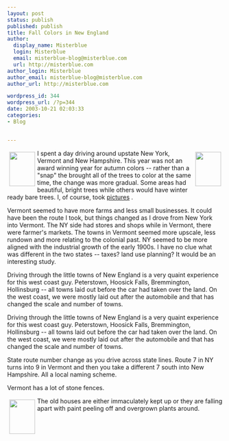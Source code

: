 ```yaml
---
layout: post
status: publish
published: publish
title: Fall Colors in New England
author:
  display_name: Misterblue
  login: Misterblue
  email: misterblue-blog@misterblue.com
  url: http://misterblue.com
author_login: Misterblue
author_email: misterblue-blog@misterblue.com
author_url: http://misterblue.com

wordpress_id: 344
wordpress_url: /?p=344
date: 2003-10-21 02:03:33
categories:
- Blog


---
```

<a
href="http://pics.misterblue.com/onepic/20031000-Misc/w480/h640/IMG_2773.jpg"
        target="onepic">
    <img src="http://pics.misterblue.com/20031000-Misc/60/80/IMG_2773.jpg"
        style="float:left; margin: 5px" height="80" width="60" alt=""/>
</a>
<a
href="http://pics.misterblue.com/onepic/20031000-Misc/w480/h640/IMG_2755.jpg"
        target="onepic">
    <img src="http://pics.misterblue.com/20031000-Misc/60/80/IMG_2755.jpg"
        style="float:right; margin: 5px" height="80" width="60" alt=""/>
</a>
<p>
I spent a day driving around upstate New York, Vermont and New Hampshire.
This year was not an award winning year for autumn colors --
rather than a "snap" the brought all of the trees to color
at the same time, the change was more gradual.
Some areas had beautiful, bright trees while others would have
winter ready bare trees.
I, of course, took
<a href="http://pics.misterblue.com/20031018-Colors/">pictures</a>
.
</p>
<p>
Vermont seemed to have more farms and less small businesses.
It could have been the route I took, but things changed as I drove
from New York into Vermont.
The NY side had stores and shops while in Vermont, there were
farmer's markets.  The towns in Vermont seemed more upscale,
less rundown and more relating to the colonial past.
NY seemed to be more aligned with the industrial growth of
the early 1900s.
I have no clue what was different in the two states -- taxes?
land use planning?
It would be an interesting study.
</p>
<p>
Driving through the little towns of New England is a very quaint
experience for this west coast guy.
Peterstown, Hoosick Falls, Bremmington, Hollinsburg -- all towns
laid out before the car had taken over the land.
On the west coast, we were mostly laid out after the automobile
and that has changed the scale and number of towns.
</p>
<p>
Driving through the little towns of New England is a very quaint
experience for this west coast guy.
Peterstown, Hoosick Falls, Bremmington, Hollinsburg -- all towns
laid out before the car had taken over the land.
On the west coast, we were mostly laid out after the automobile
and that has changed the scale and number of towns.
</p>
<p>
State route number change as you drive across state lines.
Route 7 in NY turns into 9 in Vermont and then you take a
different 7 south into New Hampshire.
All a local naming scheme.
</p>
<p>
Vermont has a lot of stone fences.
</p>
<p style="clear: both">
<a
href="http://pics.misterblue.com/onepic/20031000-Misc/w480/h640/IMG_2836.jpg"
        target="onepic">
    <img src="http://pics.misterblue.com/20031000-Misc/60/80/IMG_2836.jpg"
        style="float:left; margin: 5px" height="80" width="60" alt=""/>
</a>
The old houses are either immaculately kept up or they are
falling apart with paint peeling off and overgrown plants
around.
</p>

